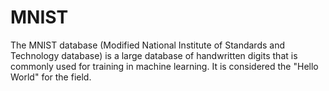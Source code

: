 # MNIST

The MNIST database (Modified National Institute of Standards and Technology database) is a large database of handwritten digits that is commonly used for training in machine learning. It is considered the "Hello World" for the field.
